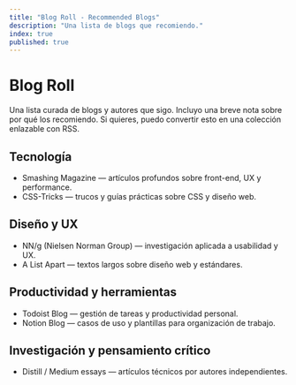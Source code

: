 ```yaml
---
title: "Blog Roll - Recommended Blogs"
description: "Una lista de blogs que recomiendo."
index: true
published: true
---
```


# Blog Roll

Una lista curada de blogs y autores que sigo. Incluyo una breve nota sobre por qué los recomiendo. Si quieres, puedo convertir esto en una colección enlazable con RSS.

## Tecnología

- Smashing Magazine — artículos profundos sobre front-end, UX y performance.
- CSS-Tricks — trucos y guías prácticas sobre CSS y diseño web.

## Diseño y UX

- NN/g (Nielsen Norman Group) — investigación aplicada a usabilidad y UX.
- A List Apart — textos largos sobre diseño web y estándares.

## Productividad y herramientas

- Todoist Blog — gestión de tareas y productividad personal.
- Notion Blog — casos de uso y plantillas para organización de trabajo.

## Investigación y pensamiento crítico

- Distill / Medium essays — artículos técnicos por autores independientes.
